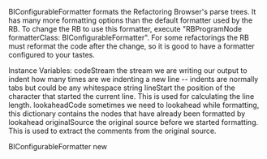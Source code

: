 BIConfigurableFormatter formats the Refactoring Browser's parse trees. It has many more formatting options than the default formatter used by the RB. To change the RB to use this formatter, execute "RBProgramNode formatterClass: BIConfigurableFormatter". For some refactorings the RB must reformat the code after the change, so it is good to have a formatter configured to your tastes.

Instance Variables:
	codeStream	<PositionableStream>	the stream we are writing our output to
	indent	<Integer>	how many times are we indenting a new line -- indents are normally tabs but could be any whitespace string
	lineStart	<Integer>	the position of the character that started the current line. This is used for calculating the line length.
	lookaheadCode	<Dictionary key: RBProgramNode value: String>	sometimes we need to lookahead while formatting, this dictionary contains the nodes that have already been formatted by lookahead
	originalSource	<String>	the original source before we started formatting. This is used to extract the comments from the original source.

BIConfigurableFormatter new